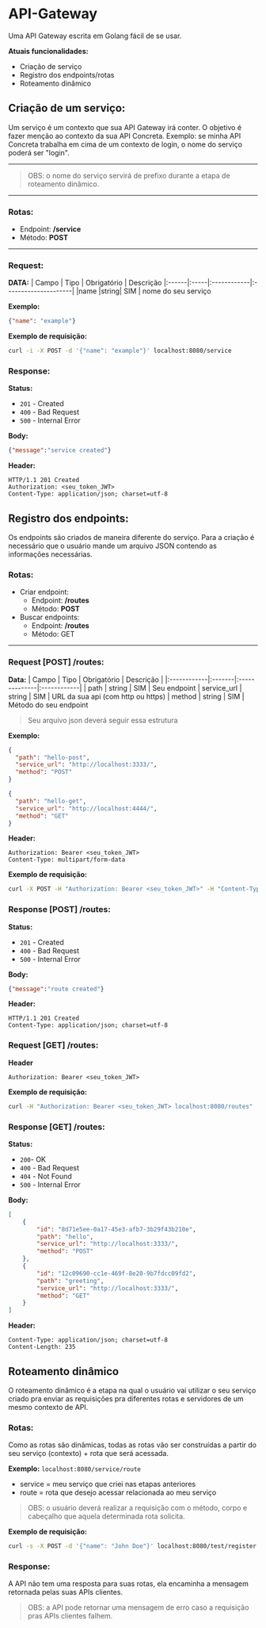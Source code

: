 # API-Gateway
Uma API Gateway escrita em Golang fácil de se usar.

**Atuais funcionalidades:**
- Criação de serviço
- Registro dos endpoints/rotas
- Roteamento dinâmico

## Criação de um serviço:
Um serviço é um contexto que sua API Gateway irá conter. O objetivo é fazer menção ao contexto da sua API Concreta. 
Exemplo: se minha API Concreta trabalha em cima de um contexto de login, o nome do serviço poderá ser "login". 

---
> OBS: o nome do serviço servirá de prefixo durante a etapa de roteamento dinâmico.
---

### Rotas:
* Endpoint: **/service**
* Método: **POST**
---

### Request:

**DATA:**
| Campo | Tipo | Obrigatório | Descrição
|:------|:-----|:------------|:---------------------|
|name   |string|    SIM      | nome do seu serviço

**Exemplo:**
```json
{"name": "example"}
```
**Exemplo de requisição:**
```sh
curl -i -X POST -d '{"name": "example"}' localhost:8080/service
```

### Response:

**Status:**
* `201` - Created
* `400` - Bad Request
* `500` - Internal Error

**Body:**
```json
{"message":"service created"}
```
**Header:**
```
HTTP/1.1 201 Created
Authorization: <seu_token_JWT>
Content-Type: application/json; charset=utf-8
```

## Registro dos endpoints:
Os endpoints são criados de maneira diferente do serviço. Para a criação é necessário que o usuário mande um arquivo JSON contendo as informações necessárias. 

### Rotas:
- Criar endpoint:
  * Endpoint: **/routes**
  * Método: **POST**
- Buscar endpoints:
  * Endpoint: **/routes**
  * Método: GET

---
 
### Request [POST] /routes:
**Data:**
|  Campo      |  Tipo  |  Obrigatório  |  Descrição  |
|:------------|:-------|:--------------|:------------|
| path        | string |      SIM      | Seu endpoint
| service_url | string |      SIM      | URL da sua api (com http ou https)
| method      | string |      SIM      | Método do seu endpoint

> Seu arquivo json deverá seguir essa estrutura

**Exemplo:**
```json
{
  "path": "hello-post",
  "service_url": "http://localhost:3333/",
  "method": "POST"
}

{
  "path": "hello-get",
  "service_url": "http://localhost:4444/",
  "method": "GET"
}
```

**Header:**
```
Authorization: Bearer <seu_token_JWT>
Content-Type: multipart/form-data
```

**Exemplo de requisição:**
```sh
curl -X POST -H "Authorization: Bearer <seu_token_JWT>" -H "Content-Type: multipart/form-data" -F file=@/caminho/do/arquivo.json localhost:8080/routes
```

### Response [POST] /routes:

**Status:**
* `201` - Created
* `400` - Bad Request
* `500` - Internal Error

**Body:**
```json
{"message":"route created"}
```
**Header:**
```
HTTP/1.1 201 Created
Content-Type: application/json; charset=utf-8
```

### Request [GET] /routes:

**Header**
```
Authorization: Bearer <seu_token_JWT>
```

**Exemplo de requisição:**
```sh
curl -H "Authorization: Bearer <seu_token_JWT> localhost:8080/routes" 
```

### Response [GET] /routes:

**Status:**
* `200`- OK
* `400` - Bad Request
* `404` - Not Found
* `500` - Internal Error

**Body:**
```json
[
    {
        "id": "8d71e5ee-0a17-45e3-afb7-3b29f43b210e",
        "path": "hello",
        "service_url": "http://localhost:3333/",
        "method": "POST"
    },
    {
        "id": "12c09690-cc1e-469f-8e20-9b7fdcc09fd2",
        "path": "greeting",
        "service_url": "http://localhost:3333/",
        "method": "GET"
    }
]
```
  
**Header:**
```
Content-Type: application/json; charset=utf-8
Content-Length: 235
```

## Roteamento dinâmico
O roteamento dinâmico é a etapa na qual o usuário vai utilizar o seu serviço criado pra enviar as requisições pra diferentes rotas e servidores de um mesmo contexto de API. 

### Rotas:
Como as rotas são dinâmicas, todas as rotas vão ser construídas a partir do seu serviço (contexto) + rota que será acessada. 

**Exemplo:**
`localhost:8080/service/route`
* service = meu serviço que criei nas etapas anteriores
* route = rota que desejo acessar relacionada ao meu serviço

> OBS: o usuário deverá realizar a requisição com o método, corpo e cabeçalho que aquela determinada rota solicita.

**Exemplo de requisição:**
```sh
curl -s -X POST -d '{"name": "John Doe"}' localhost:8080/test/register
```

### Response:
A API não tem uma resposta para suas rotas, ela encaminha a mensagem retornada pelas suas APIs clientes. 

> OBS: a API pode retornar uma mensagem de erro caso a requisição pras APIs clientes falhem. 
